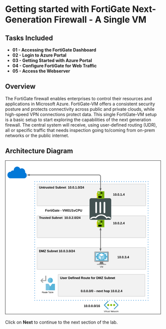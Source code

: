 # Getting started with FortiGate Next-Generation Firewall - A Single VM

## Tasks Included

* **01 - Accessing the FortiGate Dashboard**      
* **02 - Login to Azure Portal**
* **03 - Getting Started with Azure Portal**
* **04 - Configure FortiGate for Web Traffic**
* **05 - Access the Webserver**

## Overview

The FortiGate firewall enables enterprises to control their resources and applications in Microsoft Azure. FortiGate-VM offers a consistent security posture and protects connectivity across public and private clouds, while high-speed VPN connections protect data. This single FortiGate-VM setup is a basic setup to start exploring the capabilities of the next generation firewall. The central system will receive, using user-defined routing (UDR), all or specific traffic that needs inspection going to/coming from on-prem networks or the public internet.

## Architecture Diagram

  ![](../images/image_01.png)
  
Click on **Next** to continue to the next section of the lab.

